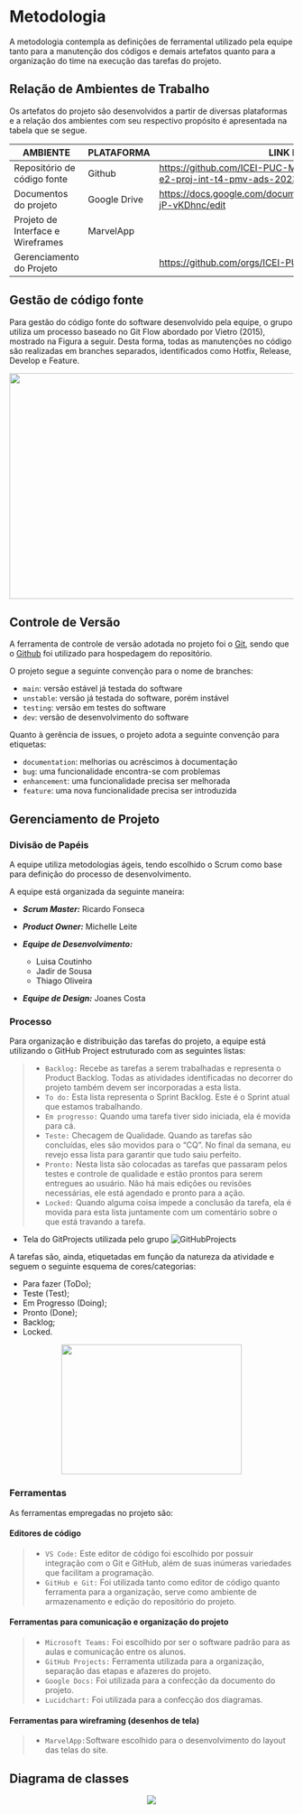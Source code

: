 
# Metodologia

A metodologia contempla as definições de ferramental utilizado pela equipe tanto para a manutenção dos códigos e demais artefatos quanto para a organização do time na execução das tarefas do projeto.

## Relação de Ambientes de Trabalho
Os artefatos do projeto são desenvolvidos a partir de diversas plataformas e a relação dos ambientes com seu respectivo propósito é apresentada na tabela que se segue. 

| AMBIENTE | PLATAFORMA | LINK DE ACESSO |
|----------|------------|-------------------------------------------------------------------------------------------------------|
| Repositório de código fonte | Github | https://github.com/ICEI-PUC-Minas-PMV-ADS/pmv-ads-2023-1-e2-proj-int-t4-pmv-ads-2023-1-e2-proj-int-t4-g2 |
| Documentos do projeto | Google Drive | https://docs.google.com/document/d/1xjZAF1Sr75Ugh6kfom6DVQ-jP-vKDhnc/edit   |
| Projeto de Interface e  Wireframes | MarvelApp |                                       |
| Gerenciamento do Projeto |  |https://github.com/orgs/ICEI-PUC-Minas-PMV-ADS/projects/299                                     |

## Gestão de código fonte
Para gestão do código fonte do software desenvolvido pela equipe, o grupo utiliza um processo baseado no Git Flow abordado por Vietro (2015), mostrado na Figura a seguir. Desta forma, todas as manutenções no código são realizadas em branches separados, identificados como Hotfix, Release, Develop e Feature. 

<div align="center"> <img src="https://github.com/ICEI-PUC-Minas-PMV-ADS/pmv-ads-2023-1-e2-proj-int-t4-pmv-ads-2023-1-e2-proj-int-t4-g2/blob/538b659089541d54ce6bd2e91aa1fec5d5f7de57/docs/img/imagem_2023-04-08_182051071.png" width="600" height="400"/> </div>

## Controle de Versão

A ferramenta de controle de versão adotada no projeto foi o
[Git](https://git-scm.com/), sendo que o [Github](https://github.com)
foi utilizado para hospedagem do repositório.

O projeto segue a seguinte convenção para o nome de branches:

- `main`: versão estável já testada do software
- `unstable`: versão já testada do software, porém instável
- `testing`: versão em testes do software
- `dev`: versão de desenvolvimento do software

Quanto à gerência de issues, o projeto adota a seguinte convenção para
etiquetas:

- `documentation`: melhorias ou acréscimos à documentação
- `bug`: uma funcionalidade encontra-se com problemas
- `enhancement`: uma funcionalidade precisa ser melhorada
- `feature`: uma nova funcionalidade precisa ser introduzida

## Gerenciamento de Projeto

### Divisão de Papéis

A equipe utiliza metodologias ágeis, tendo escolhido o Scrum como base para definição do processo de desenvolvimento.

A equipe está organizada da seguinte maneira:

* _**Scrum Master:**_ Ricardo Fonseca

* _**Product Owner:**_ Michelle Leite

* _**Equipe de Desenvolvimento:**_
    - Luisa Coutinho
    - Jadir de Sousa
    - Thiago Oliveira

* _**Equipe de Design:**_
Joanes Costa

### Processo
Para organização e distribuição das tarefas do projeto, a equipe está utilizando o GitHub Project estruturado com as seguintes listas: 

> * `Backlog:` Recebe as tarefas a serem trabalhadas e representa o Product Backlog. Todas as atividades identificadas no decorrer do projeto também devem ser incorporadas a esta lista.
> * `To do:` Esta lista representa o Sprint Backlog. Este é o Sprint atual que estamos trabalhando.
> * `Em progresso:` Quando uma tarefa tiver sido iniciada, ela é movida para cá.
> * `Teste:` Checagem de Qualidade. Quando as tarefas são concluídas, eles são movidos para o “CQ”. No final da semana, eu revejo essa lista para garantir que tudo saiu perfeito.
> * `Pronto:` Nesta lista são colocadas as tarefas que passaram pelos testes e controle de qualidade e estão prontos para serem entregues ao usuário. Não há mais edições ou revisões necessárias, ele está agendado e pronto para a ação.
> * `Locked:` Quando alguma coisa impede a conclusão da tarefa, ela é movida para esta lista juntamente com um comentário sobre o que está travando a tarefa.

* Tela do GitProjects utilizada pelo grupo
![GitHubProjects](https://github.com/ICEI-PUC-Minas-PMV-ADS/pmv-ads-2023-1-e2-proj-int-t4-pmv-ads-2023-1-e2-proj-int-t4-g2/blob/4519f828f9c1eb500368a48932e5ee9d240e1a56/docs/img/imagem_2023-04-08_180640067.png) <br>

A tarefas são, ainda, etiquetadas em função da natureza da atividade e seguem o seguinte esquema de cores/categorias:
* Para fazer (ToDo);
* Teste (Test);
* Em Progresso (Doing);
* Pronto (Done);
* Backlog;
* Locked.
<div align="center"> <img src="https://github.com/ICEI-PUC-Minas-PMV-ADS/pmv-ads-2023-1-e2-proj-int-t4-pmv-ads-2023-1-e2-proj-int-t4-g2/blob/e4308d0acbb57c81c26d0f3795ef3c83c28beddd/docs/img/imagem_2023-04-08_181111727.png" width="320" height="230"/> </div>


### Ferramentas
As ferramentas empregadas no projeto são:

#### Editores de código
> * `VS Code:` Este editor de código foi escolhido por possuir integração com o Git e GitHub, além de suas inúmeras variedades que facilitam a programação.
> * `GitHub e Git:` Foi utilizada tanto como editor de código quanto ferramenta para a organização, serve como ambiente de armazenamento e edição do repositório do projeto.

#### Ferramentas para comunicação e organização do projeto
> * `Microsoft Teams:` Foi escolhido por ser o software padrão para as aulas e comunicação entre os alunos.
> * `GitHub Projects:` Ferramenta utilizada para a organização, separação das etapas e afazeres do projeto.
> * `Google Docs:` Foi utilizada para a confecção da documento do projeto.
> * `Lucidchart:` Foi utilizada para a confecção dos diagramas.

#### Ferramentas para wireframing (desenhos de tela)
> - `MarvelApp:`Software escolhido para o desenvolvimento do layout das telas do site.


## Diagrama de classes
<div align="center"> <img src="https://github.com/ICEI-PUC-Minas-PMV-ADS/pmv-ads-2023-1-e2-proj-int-t4-pmv-ads-2023-1-e2-proj-int-t4-g2/blob/f1f46a188aa5c0d55f3532e8dd725d4366ae1a9a/docs/img/DIAGRAMA_MAPEAMENTO_DE_CONSUMO_DE_ENERGIA.png"> </div>

